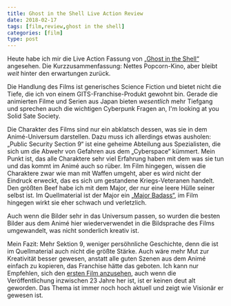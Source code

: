 ```yaml
---
title: Ghost in the Shell Live Action Review
date: 2018-02-17
tags: [film,review,ghost in the shell]
categories: [film]
type: post
---
```


Heute habe ich mir die Live Action Fassung von [„Ghost in the
Shell“](https://de.wikipedia.org/wiki/Ghost_in_the_Shell)
angesehen. Die Kurzzusammenfassung: Nettes Popcorn-Kino, aber bleibt
*weit* hinter den erwartungen zurück.

Die Handlung des Films ist generisches Science Fiction und bietet
nicht die Tiefe, die ich von einem GITS-Franchise-Produkt gewohnt
bin. Gerade die animierten Filme und Serien aus Japan bieten
*wesentlich* mehr Tiefgang und sprechen auch die wichtigen Cyberpunk
Fragen an, I'm looking at you Solid Sate Society.

Die Charakter des Films sind nur ein abklatsch dessen, was sie in dem
Animé-Universum darstellen. Dazu muss ich allerdings etwas ausholen:
„Public Security Section 9“ ist eine geheime Abteilung aus
Spezialisten, die sich um die Abwehr von Gefahren aus dem „Cyberspace“
kümmert. Mein Punkt ist, das alle Charaktere sehr viel Erfahrung
haben mit dem was sie tun und das kommt im Animé auch so rüber. Im
Film hingegen, wissen die Charaktere zwar wie man mit Waffen umgeht,
aber es wird nicht der Eindruck erweckt, das es sich um gestandene
Kriegs-Veteranen handelt. Den größten Beef habe ich mit dem Major, der
nur eine leere Hülle seiner selbst ist. Im Quellmaterial ist der Major
ein [„Major
Badass“](http://tvtropes.org/pmwiki/pmwiki.php/Main/ColonelBadass),
im Film hingegen wirkt sie eher schwach und verletzlich.

Auch wenn die Bilder sehr in das Universum passen, so wurden die
besten Bilder aus dem Animé hier wiederverwendet in die Bildsprache
des Films umgewandelt, was nicht sonderlich kreativ ist.

Mein Fazit: Mehr Sektion 9, weniger persöhnliche Geschichte, denn die
ist im Quellmaterial auch nicht die größte Stärke. Auch wäre mehr Mut
zur Kreativität besser gewesen, anstatt alle guten Szenen aus dem
Animé einfach zu kopieren, das Franchise hätte das geboten. Ich kann
nur Empfehlen, sich den [ersten Film
anzusehen](http://amzn.to/2o8dSLF), auch wenn die Veröffentlichung
inzwischen 23 Jahre her ist, ist er keinen deut alt geworden. Das
Thema ist immer noch hoch aktuell und zeigt wie Visionär er gewesen
ist.
